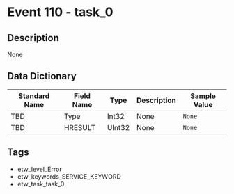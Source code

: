 # Event 110 - task_0

## Description
None

## Data Dictionary
|Standard Name|Field Name|Type|Description|Sample Value|
|---|---|---|---|---|
|TBD|Type|Int32|None|`None`|
|TBD|HRESULT|UInt32|None|`None`|

## Tags
* etw_level_Error
* etw_keywords_SERVICE_KEYWORD
* etw_task_task_0